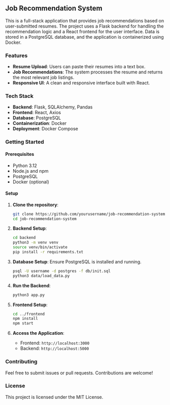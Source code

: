 ## Job Recommendation System

This is a full-stack application that provides job recommendations based on user-submitted resumes. The project uses a Flask backend for handling the recommendation logic and a React frontend for the user interface. Data is stored in a PostgreSQL database, and the application is containerized using Docker.

### Features

- **Resume Upload**: Users can paste their resumes into a text box.
- **Job Recommendations**: The system processes the resume and returns the most relevant job listings.
- **Responsive UI**: A clean and responsive interface built with React.

### Tech Stack

- **Backend**: Flask, SQLAlchemy, Pandas
- **Frontend**: React, Axios
- **Database**: PostgreSQL
- **Containerization**: Docker
- **Deployment**: Docker Compose

### Getting Started

#### Prerequisites

- Python 3.12
- Node.js and npm
- PostgreSQL
- Docker (optional)

#### Setup

1. **Clone the repository**:
   ```sh
   git clone https://github.com/yourusername/job-recommendation-system.git
   cd job-recommendation-system
   ```

2. **Backend Setup**:
   ```sh
   cd backend
   python3 -m venv venv
   source venv/bin/activate
   pip install -r requirements.txt
   ```

3. **Database Setup**:
   Ensure PostgreSQL is installed and running.
   ```sh
   psql -U username -d postgres -f db/init.sql
   python3 data/load_data.py
   ```

4. **Run the Backend**:
   ```sh
   python3 app.py
   ```

5. **Frontend Setup**:
   ```sh
   cd ../frontend
   npm install
   npm start
   ```

6. **Access the Application**:
   - Frontend: `http://localhost:3000`
   - Backend: `http://localhost:5000`


### Contributing

Feel free to submit issues or pull requests. Contributions are welcome!

### License

This project is licensed under the MIT License.
